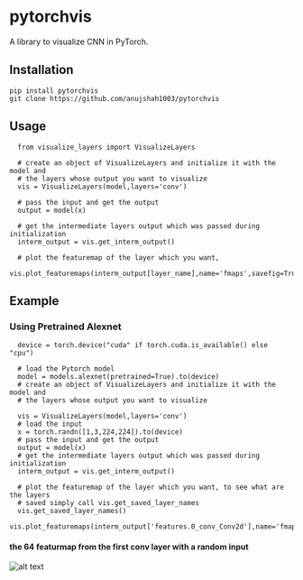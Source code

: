 # pytorchvis
A library to visualize CNN in PyTorch.
## Installation

```
pip install pytorchvis
git clone https://github.com/anujshah1003/pytorchvis
```
## Usage
```
  from visualize_layers import VisualizeLayers

  # create an object of VisualizeLayers and initialize it with the model and 
  # the layers whose output you want to visualize        
  vis = VisualizeLayers(model,layers='conv')

  # pass the input and get the output
  output = model(x)

  # get the intermediate layers output which was passed during initialization
  interm_output = vis.get_interm_output()

  # plot the featuremap of the layer which you want,
  vis.plot_featuremaps(interm_output[layer_name],name='fmaps',savefig=True)
```
## Example
### Using Pretrained Alexnet
```
  device = torch.device("cuda" if torch.cuda.is_available() else "cpu")

  # load the Pytorch model
  model = models.alexnet(pretrained=True).to(device)
  # create an object of VisualizeLayers and initialize it with the model and 
  # the layers whose output you want to visualize

  vis = VisualizeLayers(model,layers='conv')
  # load the input
  x = torch.randn([1,3,224,224]).to(device)
  # pass the input and get the output
  output = model(x)
  # get the intermediate layers output which was passed during initialization
  interm_output = vis.get_interm_output()

  # plot the featuremap of the layer which you want, to see what are the layers
  # saved simply call vis.get_saved_layer_names
  vis.get_saved_layer_names()
  vis.plot_featuremaps(interm_output['features.0_conv_Conv2d'],name='fmaps',savefig=True)

```
#### the 64 featurmap from the first conv layer with a random input
![alt text](https://github.com/anujshah1003/pytorchvis/tree/master/pytorchvis/output_imgs/noise_inpt_fmap-1.jpg)
